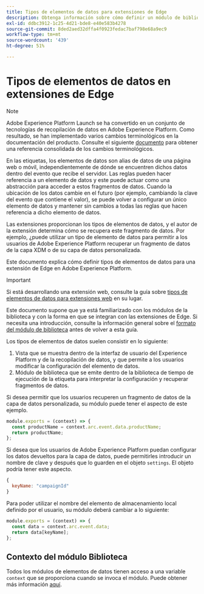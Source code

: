 ```yaml
---
title: Tipos de elementos de datos para extensiones de Edge
description: Obtenga información sobre cómo definir un módulo de biblioteca de tipo de elemento de datos para una extensión de etiqueta en una propiedad Edge.
exl-id: ddbc3912-1c25-4d21-bde8-e40e583b4278
source-git-commit: 8ded2aed32dffa4f0923fedac7baf798e68a9ec9
workflow-type: tm+mt
source-wordcount: '439'
ht-degree: 51%

---
```


# Tipos de elementos de datos en extensiones de Edge

>[!NOTE]
>
>Adobe Experience Platform Launch se ha convertido en un conjunto de tecnologías de recopilación de datos en Adobe Experience Platform. Como resultado, se han implementado varios cambios terminológicos en la documentación del producto. Consulte el siguiente [documento](../../term-updates.md) para obtener una referencia consolidada de los cambios terminológicos.

En las etiquetas, los elementos de datos son alias de datos de una página web o móvil, independientemente de dónde se encuentren dichos datos dentro del evento que recibe el servidor. Las reglas pueden hacer referencia a un elemento de datos y este puede actuar como una abstracción para acceder a estos fragmentos de datos. Cuando la ubicación de los datos cambie en el futuro (por ejemplo, cambiando la clave del evento que contiene el valor), se puede volver a configurar un único elemento de datos y mantener sin cambios a todas las reglas que hacen referencia a dicho elemento de datos.

Las extensiones proporcionan los tipos de elementos de datos, y el autor de la extensión determina cómo se recupera este fragmento de datos. Por ejemplo, ¿puede utilizar un tipo de elemento de datos para permitir a los usuarios de Adobe Experience Platform recuperar un fragmento de datos de la capa XDM o de su capa de datos personalizada.

Este documento explica cómo definir tipos de elementos de datos para una extensión de Edge en Adobe Experience Platform.

>[!IMPORTANT]
>
>Si está desarrollando una extensión web, consulte la guía sobre [tipos de elementos de datos para extensiones web](../web/data-element-types.md) en su lugar.
>
>Este documento supone que ya está familiarizado con los módulos de la biblioteca y con la forma en que se integran con las extensiones de Edge. Si necesita una introducción, consulte la información general sobre el [formato del módulo de biblioteca](./format.md) antes de volver a esta guía.

Los tipos de elementos de datos suelen consistir en lo siguiente:

1. Vista que se muestra dentro de la interfaz de usuario del Experience Platform y de la recopilación de datos, y que permite a los usuarios modificar la configuración del elemento de datos.
2. Módulo de biblioteca que se emite dentro de la biblioteca de tiempo de ejecución de la etiqueta para interpretar la configuración y recuperar fragmentos de datos.

Si desea permitir que los usuarios recuperen un fragmento de datos de la capa de datos personalizada, su módulo puede tener el aspecto de este ejemplo.

```js
module.exports = (context) => {
  const productName = context.arc.event.data.productName;
  return productName;
};
```

Si desea que los usuarios de Adobe Experience Platform puedan configurar los datos devueltos para la capa de datos, puede permitirles introducir un nombre de clave y después que lo guarden en el objeto `settings`. El objeto podría tener este aspecto.

```js
{
  keyName: "campaignId"
}
```

Para poder utilizar el nombre del elemento de almacenamiento local definido por el usuario, su módulo deberá cambiar a lo siguiente:

```js
module.exports = (context) => {
  const data = context.arc.event.data;
  return data[keyName];
};
```

## Contexto del módulo Biblioteca

Todos los módulos de elementos de datos tienen acceso a una variable `context` que se proporciona cuando se invoca el módulo. Puede obtener más información [aquí](./context.md).
